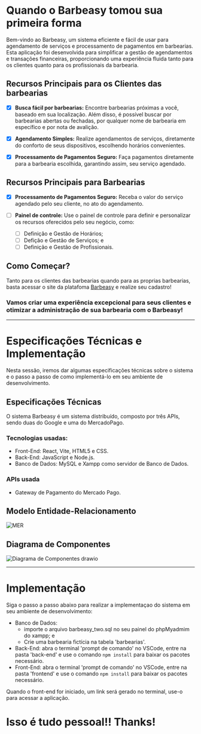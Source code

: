 # Quando o Barbeasy tomou sua primeira forma

Bem-vindo ao Barbeasy, um sistema eficiente e fácil de usar para agendamento de serviços e processamento de pagamentos em barbearias. Esta aplicação foi desenvolvida para simplificar a gestão de agendamentos e transações financeiras, proporcionando uma experiência fluida tanto para os clientes quanto para os profissionais da barbearia.

## Recursos Principais para os Clientes das barbearias
- [x] **Busca fácil por barbearias:** Encontre barbearias próximas a você, baseado em sua localização. Além disso, é possível buscar por barbearias abertas ou fechadas, por qualquer nome de barbearia em específico e por nota de avalição.

- [x] **Agendamento Simples:** Realize agendamentos de serviços, diretamente do conforto de seus dispositivos, escolhendo horários convenientes.

- [x] **Processamento de Pagamentos Seguro:** Faça pagamentos diretamente para a barbearia escolhida, garantindo assim, seu serviço agendado.

## Recursos Principais para Barbearias

- [x] **Processamento de Pagamentos Seguro:** Receba o valor do serviço agendado pelo seu cliente, no ato do agendamento.

- [ ] **Painel de controle:** Use o painel de controle para definir e personalizar os recursos oferecidos pelo seu negócio, como:
  - [ ] Definição e Gestão de Horários;
  - [ ] Defição e Gestão de Serviços; e
  - [ ] Definição e Gestão de Profissionais.

## Como Começar?
Tanto para os clientes das barbearias quando para as proprias barbearias, basta acessar o site da platafoma [Barbeasy](https://www.barbeasy.com.br) e realize seu cadastro!

### Vamos criar uma experiência excepcional para seus clientes e otimizar a administração de sua barbearia com o Barbeasy!

---
# Especificações Técnicas e Implementação
Nesta sessão, iremos dar algumas especificações técnicas sobre o sistema e o passo a passo de como implementá-lo em seu ambiente de desenvolvimento.  
  
## Especificações Técnicas
O sistema Barbeasy é um sistema distribuído, composto por três APIs, sendo duas do Google e uma do MercadoPago.

### Tecnologias usadas:
- Front-End: React, Vite, HTML5 e CSS.
- Back-End: JavaScript e Node.js.
- Banco de Dados: MySQL e Xampp como servidor de Banco de Dados.

### APIs usada
- Gateway de Pagamento do Mercado Pago.

## Modelo Entidade-Relacionamento
![MER](https://github.com/jpdicarvalho/WebProject-Barbeasy/assets/114435447/d6812ca4-4e72-45bd-ac9d-ca5704f3536a)



## Diagrama de Componentes
![Diagrama de Componentes drawio](https://github.com/jpdicarvalho/WebProject-Barbeasy/assets/114435447/0d78cbf4-b9ac-4cf9-8de8-08981803d298)


---
# Implementação
Siga o passo a passo abaixo para realizar a implementaçao do sistema em seu ambiente de desenvolvimento:
- Banco de Dados:
  - importe o arquivo barbeasy_two.sql no seu painel do phpMyadmim do xampp; e
  - Crie uma barbearia fictícia na tabela 'barbearias'.
- Back-End: abra o terminal 'prompt de comando' no VSCode, entre na pasta 'back-end' e use o comando `npm install` para baixar os pacotes necessário.
- Front-End: abra o terminal 'prompt de comando' no VSCode, entre na pasta 'frontend' e use o comando `npm install` para baixar os pacotes necessário.

Quando o front-end for iniciado, um link será gerado no terminal, use-o para acessar a aplicação.

# Isso é tudo pessoal!! Thanks!

